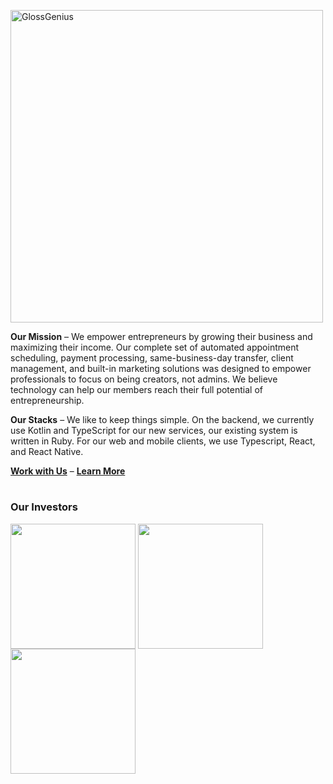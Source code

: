 <p align="left">
  <picture>
    <source media="(prefers-color-scheme: light)" srcset="https://github.com/user-attachments/assets/c65c40eb-d39c-4859-a087-654c3ee7772c">
    <img src="https://github.com/user-attachments/assets/b31e430e-0ab6-42e3-ba43-d96f5aa61d94" width="500" alt="GlossGenius" />
  </picture>
</p>

**Our Mission** – We empower entrepreneurs by growing their business and maximizing their income. Our complete set of automated appointment scheduling, payment processing, same-business-day transfer, client management, and built-in marketing solutions was designed to empower professionals to focus on being creators, not admins. We believe technology can help our members reach their full potential of entrepreneurship.

**Our Stacks** – We like to keep things simple. On the backend, we currently use Kotlin and TypeScript for our new services, our existing system is written in Ruby. For our web and mobile clients, we use Typescript, React, and React Native.

**[Work with Us](https://glossgenius.com/careers)** – **[Learn More](https://glossgenius.com/about)**

#

### Our Investors

<img src="https://github.com/user-attachments/assets/64889518-38a8-41d3-a239-396e210ada21" width="200" valign="middle" /> <img src="https://github.com/user-attachments/assets/0bc89bdc-7dbf-4b06-ad96-9d091692761d" width="200" valign="middle" /> <img src="https://github.com/user-attachments/assets/59ac5b2a-01f5-4ccc-ac50-e03f29454088" width="200" valign="middle" /> 

